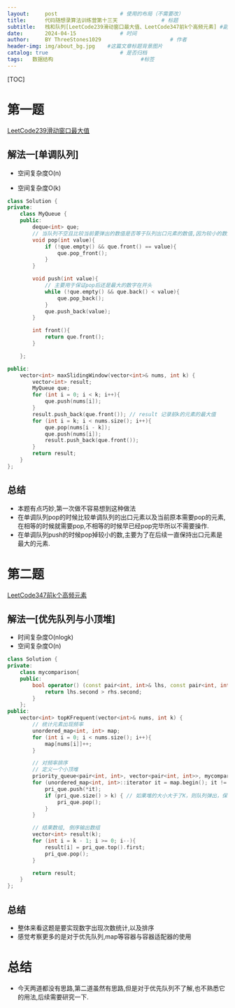 ```yaml
---
layout:     post   				    # 使用的布局（不需要改）
title:      代码随想录算法训练营第十三天 				# 标题 
subtitle:   栈和队列[LeetCode239滑动窗口最大值、LeetCode347前k个高频元素] #副标题
date:       2024-04-15 				# 时间
author:     BY ThreeStones1029 						# 作者
header-img: img/about_bg.jpg 	#这篇文章标题背景图片
catalog: true 						# 是否归档
tags:	数据结构							#标签
---
```


[TOC]

# 第一题

[LeetCode239滑动窗口最大值](https://programmercarl.com/0239.%E6%BB%91%E5%8A%A8%E7%AA%97%E5%8F%A3%E6%9C%80%E5%A4%A7%E5%80%BC.html)

## 解法一[单调队列]

* 空间复杂度O(n)

* 空间复杂度O(k)

~~~c++
class Solution {
private:
    class MyQueue {
    public:
        deque<int> que;
        // 当队列不空且比较当前要弹出的数值是否等于队列出口元素的数值,因为较小的数会在push的时候pop
        void pop(int value){
            if (!que.empty() && que.front() == value){
                que.pop_front();
            }
        }

        void push(int value){
            // 主要用于保证pop后还是最大的数字在开头
            while (!que.empty() && que.back() < value){
                que.pop_back();
            }
            que.push_back(value);
        }

        int front(){
            return que.front();
        }

    };

public:
    vector<int> maxSlidingWindow(vector<int>& nums, int k) {
        vector<int> result;
        MyQueue que;
        for (int i = 0; i < k; i++){
            que.push(nums[i]);
        }
        result.push_back(que.front()); // result 记录前k的元素的最大值
        for (int i = k; i < nums.size(); i++){
            que.pop(nums[i - k]);
            que.push(nums[i]);
            result.push_back(que.front());
        }
        return result;
    }
};
~~~

## 总结

* 本题有点巧妙,第一次做不容易想到这种做法
* 在单调队列pop的时候比较单调队列的出口元素以及当前原本需要pop的元素,在相等的时候就需要pop,不相等的时候早已经pop完毕所以不需要操作.
* 在单调队列push的时候pop掉较小的数,主要为了在后续一直保持出口元素是最大的元素.

# 第二题

[LeetCode347前k个高频元素](https://programmercarl.com/0347.%E5%89%8DK%E4%B8%AA%E9%AB%98%E9%A2%91%E5%85%83%E7%B4%A0.html)

## 解法一[优先队列与小顶堆]

* 时间复杂度O(nlogk)
* 空间复杂度O(n)

~~~c++
class Solution {
private:
    class mycomparison{
    public:
        bool operator() (const pair<int, int>& lhs, const pair<int, int>& rhs) {
            return lhs.second > rhs.second;
        }
    };
public:
    vector<int> topKFrequent(vector<int>& nums, int k) {
        // 统计元素出现频率
        unordered_map<int, int> map;
        for (int i = 0; i < nums.size(); i++){
            map[nums[i]]++;
        }

        // 对频率排序
        // 定义一个小顶堆
        priority_queue<pair<int, int>, vector<pair<int, int>>, mycomparison> pri_que;
        for (unordered_map<int, int>::iterator it = map.begin(); it != map.end(); it++){
            pri_que.push(*it);
            if (pri_que.size() > k) { // 如果堆的大小大于了K，则队列弹出，保证堆的大小一直为k
                pri_que.pop();
            }
        }

        // 结果数组, 倒序输出数组
        vector<int> result(k);
        for (int i = k - 1; i >= 0; i--){
            result[i] = pri_que.top().first;
            pri_que.pop();
        }

        return result;
    }
};
~~~

## 总结

* 整体来看这题是要实现数字出现次数统计,以及排序
* 感觉考察更多的是对于优先队列,map等容器与容器适配器的使用

# 总结

* 今天两道都没有思路,第二道虽然有思路,但是对于优先队列不了解,也不熟悉它的用法,后续需要研究一下.

